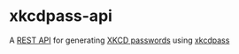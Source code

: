 # xkcdpass-api
A [REST API](http://jamesevickery.pythonanywhere.com) for generating [XKCD passwords](https://xkcd.com/936/) using [xkcdpass](https://github.com/redacted/XKCD-password-generator)
